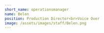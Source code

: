 ```yaml
---
short_name: operationsmanager
name: Belen
position: Production Director<br>Voice Over
image: /assets/images/staff/Belen.png
---
```

